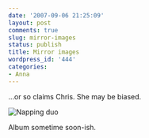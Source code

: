 ```yaml
---
date: '2007-09-06 21:25:09'
layout: post
comments: true
slug: mirror-images
status: publish
title: Mirror images
wordpress_id: '444'
categories:
- Anna
---
```


...or so claims Chris. She may be biased.


![Napping duo](http://www.phfactor.net/wp-pics/anna-me-nap-wpa.jpg)



Album sometime soon-ish.
